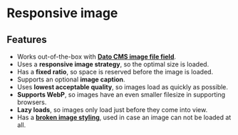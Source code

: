 # Responsive image

## Features

- Works out-of-the-box with [**Dato CMS image file field**](https://www.datocms.com/docs/other/fields/#file-fields).
- Uses a **responsive image strategy**, so the optimal size is loaded.
- Has a **fixed ratio**, so space is reserved before the image is loaded.
- Supports an optional **image caption**.
- Uses **lowest acceptable quality**, so images load as quickly as possible.
- **Supports WebP**, so images have an even smaller filesize in supporting browsers.
- **Lazy loads**, so images only load just before they come into view.
- Has a [**broken image styling**](https://bitsofco.de/styling-broken-images/), used in case an image can not be loaded at all.
